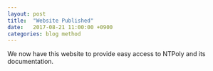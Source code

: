 ```yaml
---
layout: post
title:  "Website Published"
date:   2017-08-21 11:00:00 +0900
categories: blog method
---
```


We now have this website to provide easy access to NTPoly and its documentation.
